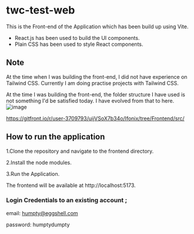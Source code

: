 # twc-test-web
This is the Front-end of the Application which has been build up using Vite.
 - React.js has been used to build the UI components.
 - Plain CSS has been used to style React components.
   
## Note
At the time when I was building the front-end, I did not have experience on Tailwind CSS. Currently I am doing practise projects with Tailwind CSS.

At the time I was building the front-end, the folder structure I have used is not something I'd be satisfied today. I have evolved from that to here. ![image](https://github.com/Eyshcharya/twc-test-web/assets/132150734/5b2541e4-81ec-4408-8a4d-a1df1fbdc1bf)

https://gitfront.io/r/user-3709793/uijVSoX7b34o/Ifonix/tree/Frontend/src/

## How to run the application
1.Clone the repository and navigate to the frontend directory.

2.Install the node modules.

3.Run the Application.

The frontend will be available at http://localhost:5173.

### Login Credentials to an existing account ;

email: humpty@eggshell.com

password: humptydumpty

